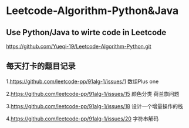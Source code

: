 # Leetcode-Algorithm-Python&Java
## Use Python/Java to wirte code in Leetcode
https://github.com/Yueqi-19/Leetcode-Algorithm-Python.git
## 每天打卡的题目记录
1.https://github.com/leetcode-pp/91alg-1/issues/1 数组Plus one

2.https://github.com/leetcode-pp/91alg-1/issues/15 颜色分类 荷兰旗问题

3.https://github.com/leetcode-pp/91alg-1/issues/18 设计一个增量操作的栈

4.https://github.com/leetcode-pp/91alg-1/issues/20 字符串解码
